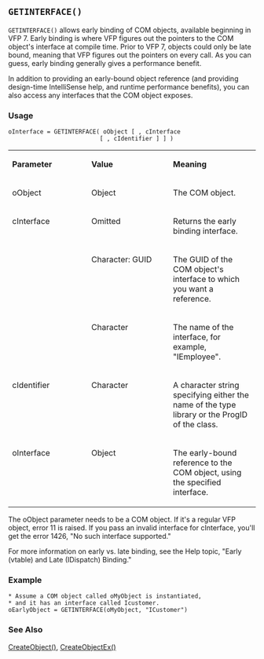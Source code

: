 ## `GETINTERFACE()`

`GETINTERFACE()` allows early binding of COM objects, available beginning in VFP 7. Early binding is where VFP figures out the pointers to the COM object's interface at compile time. Prior to VFP 7, objects could only be late bound, meaning that VFP figures out the pointers on every call. As you can guess, early binding generally gives a performance benefit.

In addition to providing an early-bound object reference (and providing design-time IntelliSense help, and runtime performance benefits), you can also access any interfaces that the COM object exposes.

### Usage

```foxpro
oInterface = GETINTERFACE( oObject [ , cInterface
                          [ , cIdentifier ] ] )
```
<table>
<tr>
  <td width="32%" valign="top">
  <p><b>Parameter</b></p>
  </td>
  <td width="23%" valign="top">
  <p><b>Value</b></p>
  </td>
  <td width="45%" valign="top">
  <p><b>Meaning</b></p>
  </td>
 </tr>
<tr>
  <td width="32%" valign="top">
  <p>oObject</p>
  </td>
  <td width="23%" valign="top">
  <p>Object</p>
  </td>
  <td width="45%" valign="top">
  <p>The COM object. </p>
  </td>
 </tr>
<tr>
  <td width="32%" rowspan="3" valign="top">
  <p>cInterface </p>
  </td>
  <td width="23%" valign="top">
  <p>Omitted</p>
  </td>
  <td width="45%" valign="top">
  <p>Returns the early binding interface.</p>
  </td>
 </tr>
<tr>
  <td width="33%" valign="top">
  <p>Character: GUID</p>
  </td>
  <td width="67%" valign="top">
  <p>The GUID of the COM object's interface to which you want a reference.</p>
  </td>
 </tr>
<tr>
  <td width="33%" valign="top">
  <p>Character</p>
  </td>
  <td width="67%" valign="top">
  <p>The name of the interface, for example, &quot;IEmployee&quot;.</p>
  </td>
 </tr>
<tr>
  <td width="32%" valign="top">
  <p>cIdentifier</p>
  </td>
  <td width="23%" valign="top">
  <p>Character</p>
  </td>
  <td width="45%" valign="top">
  <p>A character string specifying either the name of the type library or the ProgID of the class.</p>
  </td>
 </tr>
<tr>
  <td width="32%" valign="top">
  <p>oInterface</p>
  </td>
  <td width="23%" valign="top">
  <p>Object</p>
  </td>
  <td width="45%" valign="top">
  <p>The early-bound reference to the COM object, using the specified interface.</p>
  </td>
 </tr>
</table>

The oObject parameter needs to be a COM object. If it's a regular VFP object, error 11 is raised. If you pass an invalid interface for cInterface, you'll get the error 1426, "No such interface supported."

For more information on early vs. late binding, see the Help topic, "Early (vtable) and Late (IDispatch) Binding."

### Example

```foxpro
* Assume a COM object called oMyObject is instantiated,
* and it has an interface called Icustomer.
oEarlyObject = GETINTERFACE(oMyObject, "ICustomer")
```
### See Also

[CreateObject()](s4g347.md), [CreateObjectEx()](s4g807.md)